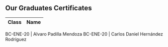 ## Our Graduates Certificates

Class | Name 
--- | ---

BC-ENE-20 | Alvaro Padilla Mendoza
BC-ENE-20 | Carlos Daniel Hernández Rodríguez

